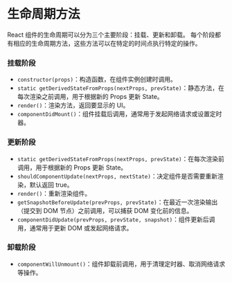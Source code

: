 # 生命周期方法

React 组件的生命周期可以分为三个主要阶段：挂载、更新和卸载。
每个阶段都有相应的生命周期方法，这些方法可以在特定的时间点执行特定的操作。

### 挂载阶段

- `constructor(props)`：构造函数，在组件实例创建时调用。
- `static getDerivedStateFromProps(nextProps, prevState)`：静态方法，在每次渲染之前调用，用于根据新的 Props 更新 State。
- `render()`：渲染方法，返回要显示的 UI。
- `componentDidMount()`：组件挂载后调用，通常用于发起网络请求或设置定时器。

### 更新阶段

- `static getDerivedStateFromProps(nextProps, prevState)`：在每次渲染前调用，用于根据新的 Props 更新 State。
- `shouldComponentUpdate(nextProps, nextState)`：决定组件是否需要重新渲染，默认返回 true。
- `render()`：重新渲染组件。
- `getSnapshotBeforeUpdate(prevProps, prevState)`：在最近一次渲染输出（提交到 DOM 节点）之前调用，可以捕获 DOM 变化前的信息。
- `componentDidUpdate(prevProps, prevState, snapshot)`：组件更新后调用，通常用于更新 DOM 或发起网络请求。

### 卸载阶段

- `componentWillUnmount()`：组件卸载前调用，用于清理定时器、取消网络请求等操作。
